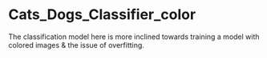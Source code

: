 # Cats_Dogs_Classifier_color
The  classification model here is more inclined towards training a model with colored images &amp; the issue of overfitting.

